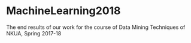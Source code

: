 # MachineLearning2018
The end results of our work for the course of Data Mining Techniques of NKUA, Spring 2017-18
